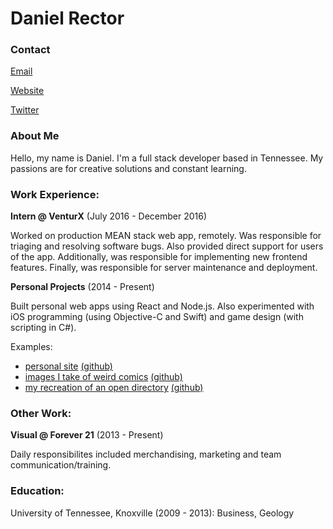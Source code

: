 # Daniel Rector

### Contact

[Email](mailto:rector.danielk@gmail.com?subject=Hello&body=Hi)

[Website](https://drector1.github.io/updated-site/)

[Twitter](https://twitter.com/danielkrector)

### About Me

Hello, my name is Daniel. I'm a full stack developer based in Tennessee. My passions are for creative solutions and constant learning.



### Work Experience:

**Intern @ VenturX** (July 2016 - December 2016)

Worked on production MEAN stack web app, remotely. Was responsible for triaging and resolving software bugs. Also provided direct support for users of the app. Additionally, was responsible for implementing new frontend features. Finally, was responsible for server maintenance and deployment.

**Personal Projects** (2014 - Present)

Built personal web apps using React and Node.js. Also experimented with iOS programming (using Objective-C and Swift) and game design (with scripting in C#).

Examples:
* [personal site](https://drector1.github.io/updated-site/)		[(github)](https://github.com/drector1/updated-site)
* [images I take of weird comics](https://out-of-context-comics.herokuapp.com)		[(github)](https://github.com/drector1/out-of-context-comics)
* [my recreation of an open directory](https://brutality.herokuapp.com)		[(github)](https://github.com/drector1/brutality)

### Other Work:

**Visual @ Forever 21** (2013 - Present)

Daily responsibilites included merchandising, marketing and team communication/training.

### Education:

University of Tennessee, Knoxville (2009 - 2013):
	Business, Geology
